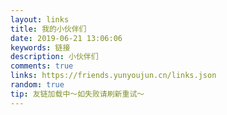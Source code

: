 ```yaml
---
layout: links
title: 我的小伙伴们
date: 2019-06-21 13:06:06
keywords: 链接
description: 小伙伴们
comments: true
links: https://friends.yunyoujun.cn/links.json
random: true
tip: 友链加载中～如失败请刷新重试～
---
```

